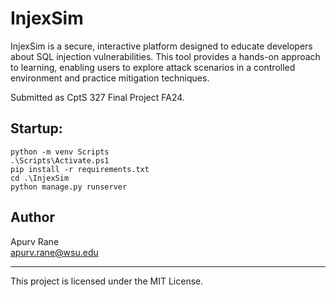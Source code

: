 
# InjexSim

InjexSim is a secure, interactive platform designed to educate developers about SQL injection vulnerabilities. This tool provides a hands-on approach to learning, enabling users to explore attack scenarios in a controlled environment and practice mitigation techniques.

Submitted as CptS 327 Final Project FA24.

## Startup: 

```
python -m venv Scripts
.\Scripts\Activate.ps1
pip install -r requirements.txt
cd .\InjexSim
python manage.py runserver
```

## Author
Apurv Rane<br>
apurv.rane@wsu.edu

<hr>

This project is licensed under the MIT License.